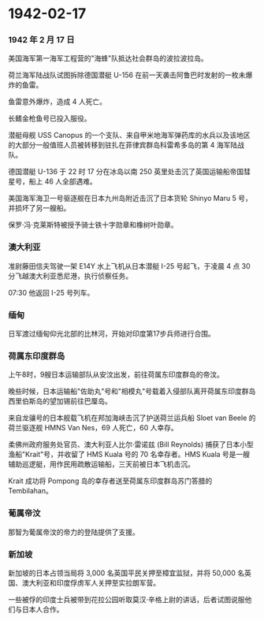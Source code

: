 # 1942-02-17

### 1942 年 2 月 17 日

美国海军第一海军工程营的"海蜂"队抵达社会群岛的波拉波拉岛。

荷兰海军陆战队试图拆除德国潜艇 U-156
在前一天袭击阿鲁巴时发射的一枚未爆炸的鱼雷。

鱼雷意外爆炸，造成 4 人死亡。

长鳍金枪鱼号已投入服役。

潜艇母舰 USS Canopus
的一个支队、来自甲米地海军弹药库的水兵以及该地区的大部分一般值班人员被转移到驻扎在菲律宾群岛科雷希多岛的第
4 海军陆战队。

德国潜艇 U-136 于 22 时 17 分在冰岛以南 250
英里处击沉了英国运输船帝国彗星号，船上 46 人全部遇难。

美国海军海卫一号驱逐舰在日本九州岛附近击沉了日本货轮 Shinyo Maru 5
号，并损坏了另一艘船。

保罗·冯·克莱斯特被授予骑士铁十字勋章和橡树叶勋章。

### 澳大利亚

准尉藤田信夫驾驶一架 E14Y 水上飞机从日本潜艇 I-25 号起飞，于凌晨 4 点 30
分飞越澳大利亚悉尼港，执行侦察任务。

07:30 他返回 I-25 号列车。

### 缅甸

日军渡过缅甸仰光北部的比林河，开始对印度第17步兵师进行合围。

### 荷属东印度群岛

上午8时，9艘日本运输部队从安汶出发，前往荷属东印度群岛的帝汶。

晚些时候，日本运输船"佐助丸"号和"相模丸"号载着入侵部队离开荷属东印度群岛西里伯斯岛的望加锡前往巴厘岛。

来自龙骧号的日本舰载飞机在邦加海峡击沉了护送荷兰运兵船 Sloet van Beele
的荷兰驱逐舰 HMNS Van Nes，69 人死亡，60 人幸存。

柔佛州政府服务处官员、澳大利亚人比尔·雷诺兹 (Bill Reynolds)
捕获了日本小型渔船"Krait"号，并收留了 HMS Kuala 号的 70 名幸存者。HMS
Kuala 号是一艘辅助巡逻艇，用作民用疏散运输船，三天前被日本飞机击沉。

Krait 成功将 Pompong 岛的幸存者送至荷属东印度群岛苏门答腊的 Tembilahan。

### 葡属帝汶

那智为葡属帝汶的帝力的登陆提供了支援。

### 新加坡

新加坡的日本占领当局将 3,000 名英国平民关押至樟宜监狱，并将 50,000
名英国、澳大利亚和印度俘虏军人关押至实拉朗军营。

一些被俘的印度士兵被带到花拉公园听取莫汉·辛格上尉的讲话，后者试图说服他们与日本人合作。
